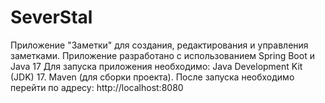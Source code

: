 # SeverStal
Приложение "Заметки" для создания, редактирования и управления заметками. Приложение разработано с использованием Spring Boot и Java 17
Для запуска приложения необходимо:
Java Development Kit (JDK) 17.
Maven (для сборки проекта).
После запуска необходимо перейти по адресу: http://localhost:8080 
